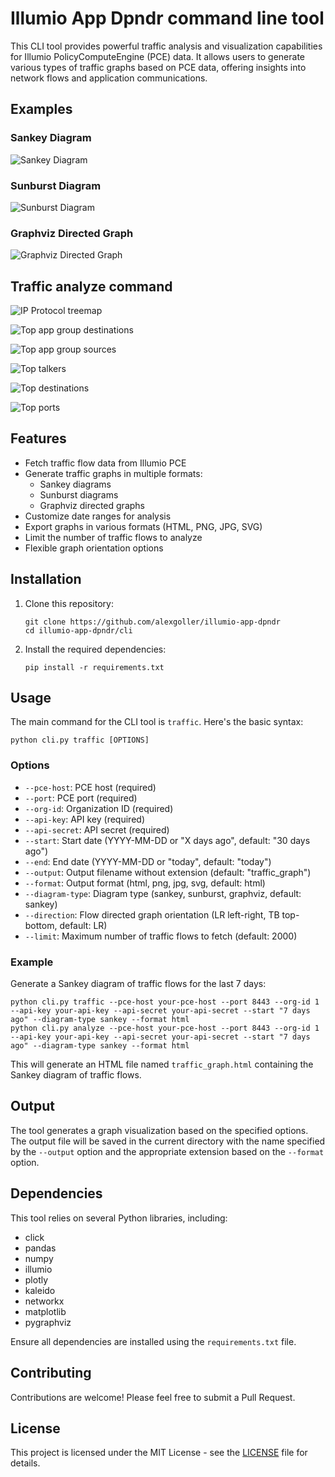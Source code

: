 # Illumio App Dpndr command line tool

This CLI tool provides powerful traffic analysis and visualization capabilities for Illumio PolicyComputeEngine (PCE) data. It allows users to generate various types of traffic graphs based on PCE data, offering insights into network flows and application communications.

## Examples

### Sankey Diagram
![Sankey Diagram](../examples/examples_sankey.png)

### Sunburst Diagram
![Sunburst Diagram](../examples/examples_sunburst.png)

### Graphviz Directed Graph
![Graphviz Directed Graph](../examples/examples_graphviz.png)

## Traffic analyze command

![IP Protocol treemap](../examples/examples_analyze_ip_protocol_treemap.png)

![Top app group destinations](../examples/examples_analyze_top_app_group_destinations.png)

![Top app group sources](../examples/examples_analyze_top_app_group_sources.png)

![Top talkers](../examples/examples_analyze_top_talkers.png)

![Top destinations](../examples/examples_analyze_top_destinations.png)

![Top ports](../examples/examples_analyze_top_ports.png)

## Features

- Fetch traffic flow data from Illumio PCE
- Generate traffic graphs in multiple formats:
  - Sankey diagrams
  - Sunburst diagrams
  - Graphviz directed graphs
- Customize date ranges for analysis
- Export graphs in various formats (HTML, PNG, JPG, SVG)
- Limit the number of traffic flows to analyze
- Flexible graph orientation options

## Installation

1. Clone this repository:
   ```
   git clone https://github.com/alexgoller/illumio-app-dpndr
   cd illumio-app-dpndr/cli
   ```

2. Install the required dependencies:
   ```
   pip install -r requirements.txt
   ```

## Usage

The main command for the CLI tool is `traffic`. Here's the basic syntax:

```
python cli.py traffic [OPTIONS]
```

### Options

- `--pce-host`: PCE host (required)
- `--port`: PCE port (required)
- `--org-id`: Organization ID (required)
- `--api-key`: API key (required)
- `--api-secret`: API secret (required)
- `--start`: Start date (YYYY-MM-DD or "X days ago", default: "30 days ago")
- `--end`: End date (YYYY-MM-DD or "today", default: "today")
- `--output`: Output filename without extension (default: "traffic_graph")
- `--format`: Output format (html, png, jpg, svg, default: html)
- `--diagram-type`: Diagram type (sankey, sunburst, graphviz, default: sankey)
- `--direction`: Flow directed graph orientation (LR left-right, TB top-bottom, default: LR)
- `--limit`: Maximum number of traffic flows to fetch (default: 2000)

### Example

Generate a Sankey diagram of traffic flows for the last 7 days:

```
python cli.py traffic --pce-host your-pce-host --port 8443 --org-id 1 --api-key your-api-key --api-secret your-api-secret --start "7 days ago" --diagram-type sankey --format html
python cli.py analyze --pce-host your-pce-host --port 8443 --org-id 1 --api-key your-api-key --api-secret your-api-secret --start "7 days ago" --diagram-type sankey --format html
```

This will generate an HTML file named `traffic_graph.html` containing the Sankey diagram of traffic flows.

## Output

The tool generates a graph visualization based on the specified options. The output file will be saved in the current directory with the name specified by the `--output` option and the appropriate extension based on the `--format` option.

## Dependencies

This tool relies on several Python libraries, including:

- click
- pandas
- numpy
- illumio
- plotly
- kaleido
- networkx
- matplotlib
- pygraphviz

Ensure all dependencies are installed using the `requirements.txt` file.

## Contributing

Contributions are welcome! Please feel free to submit a Pull Request.

## License

This project is licensed under the MIT License - see the [LICENSE](LICENSE) file for details.